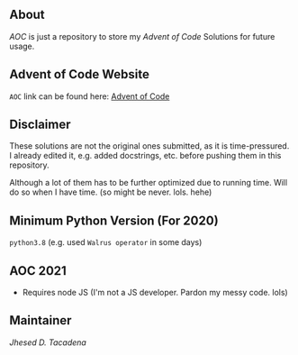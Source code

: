 ## About
*AOC* is just a repository to store my *Advent of Code* Solutions
for future usage.

## Advent of Code Website
`AOC` link can be found here: [Advent of Code](https://adventofcode.com/)

## Disclaimer
These solutions are not the original ones submitted, as it is time-pressured.
I already edited it, e.g. added docstrings, etc. before pushing them
in this repository.

Although a lot of them has to be further optimized due to running time.
Will do so when I have time. (so might be never. lols. hehe)

## Minimum Python Version (For 2020)
`python3.8` (e.g. used `Walrus operator` in some days)

## AOC 2021
* Requires node JS (I'm not a JS developer. Pardon my messy code. lols)

## Maintainer
_Jhesed D. Tacadena_
